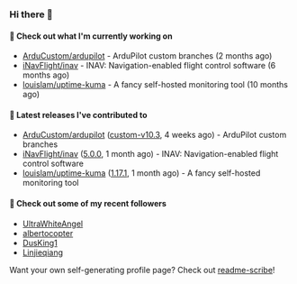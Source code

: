 ### Hi there 👋

#### 👷 Check out what I'm currently working on

- [ArduCustom/ardupilot](https://github.com/ArduCustom/ardupilot) - ArduPilot custom branches (2 months ago)
- [iNavFlight/inav](https://github.com/iNavFlight/inav) - INAV: Navigation-enabled flight control software (6 months ago)
- [louislam/uptime-kuma](https://github.com/louislam/uptime-kuma) - A fancy self-hosted monitoring tool (10 months ago)

#### 🔭 Latest releases I've contributed to

- [ArduCustom/ardupilot](https://github.com/ArduCustom/ardupilot) ([custom-v10.3](https://github.com/ArduCustom/ardupilot/releases/tag/custom-v10.3), 4 weeks ago) - ArduPilot custom branches
- [iNavFlight/inav](https://github.com/iNavFlight/inav) ([5.0.0](https://github.com/iNavFlight/inav/releases/tag/5.0.0), 1 month ago) - INAV: Navigation-enabled flight control software
- [louislam/uptime-kuma](https://github.com/louislam/uptime-kuma) ([1.17.1](https://github.com/louislam/uptime-kuma/releases/tag/1.17.1), 1 month ago) - A fancy self-hosted monitoring tool

#### 👯 Check out some of my recent followers

- [UltraWhiteAngel](https://github.com/UltraWhiteAngel)
- [albertocopter](https://github.com/albertocopter)
- [DusKing1](https://github.com/DusKing1)
- [Linjieqiang](https://github.com/Linjieqiang)

Want your own self-generating profile page? Check out [readme-scribe](https://github.com/muesli/readme-scribe)!
